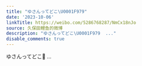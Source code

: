 ```yaml
---
title: "ゆさんってどこ\U0001F979"
date: '2023-10-06'
linkTitle: https://weibo.com/5286768287/NmCx18nJo
source: 久保田鲤鱼的微博
description: "ゆさんってどこ\U0001F979  ..."
disable_comments: true
---
```

ゆさんってどこ🥹  ...